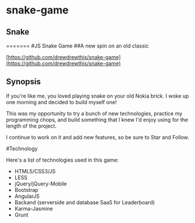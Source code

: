 # snake-game

## Snake
=======
#JS Snake Game 
##A new spin on an old classic

[https://github.com/drewdrewthis/snake-game](https://github.com/drewdrewthis/snake-game)

## Synopsis

If you're like me, you loved playing snake on your old Nokia brick. I woke up one morning and decided to build myself one!

This was my opportunity to try a bunch of new technologies, practice my programming chops, and build something that I knew I'd enjoy using for the length of the project.

I continue to work on it and add new features, so be sure to Star and Follow.

#Technology

Here's a list of technologies used in this game:

- HTML5/CSS3/JS
- LESS
- jQuery/jQuery-Mobile
- Bootstrap
- AngularJS
- Backand (serverside and database SaaS for Leaderboard)
- Karma-Jasmine
- Grunt
